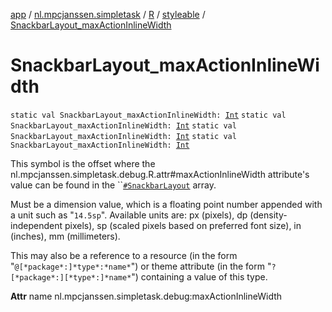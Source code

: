 [app](../../../index.md) / [nl.mpcjanssen.simpletask](../../index.md) / [R](../index.md) / [styleable](index.md) / [SnackbarLayout_maxActionInlineWidth](.)

# SnackbarLayout_maxActionInlineWidth

`static val SnackbarLayout_maxActionInlineWidth: `[`Int`](https://kotlinlang.org/api/latest/jvm/stdlib/kotlin/-int/index.html)
`static val SnackbarLayout_maxActionInlineWidth: `[`Int`](https://kotlinlang.org/api/latest/jvm/stdlib/kotlin/-int/index.html)
`static val SnackbarLayout_maxActionInlineWidth: `[`Int`](https://kotlinlang.org/api/latest/jvm/stdlib/kotlin/-int/index.html)
`static val SnackbarLayout_maxActionInlineWidth: `[`Int`](https://kotlinlang.org/api/latest/jvm/stdlib/kotlin/-int/index.html)

This symbol is the offset where the nl.mpcjanssen.simpletask.debug.R.attr#maxActionInlineWidth attribute's value can be found in the ``[`#SnackbarLayout`](-snackbar-layout.md) array.

Must be a dimension value, which is a floating point number appended with a unit such as "`14.5sp`". Available units are: px (pixels), dp (density-independent pixels), sp (scaled pixels based on preferred font size), in (inches), mm (millimeters).

This may also be a reference to a resource (in the form "`@[*package*:]*type*:*name*`") or theme attribute (in the form "`?[*package*:][*type*:]*name*`") containing a value of this type.

**Attr**
name nl.mpcjanssen.simpletask.debug:maxActionInlineWidth

